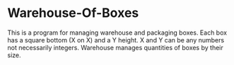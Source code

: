# Warehouse-Of-Boxes

This is a program for managing warehouse and packaging boxes. Each box has a square bottom (X on X) and a Y height. X and Y can be any numbers not necessarily integers.
Warehouse manages quantities of boxes by their size.


